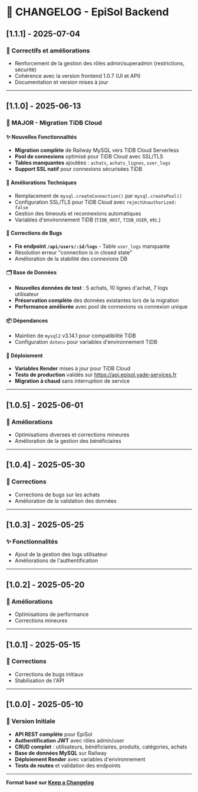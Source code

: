 # 📝 CHANGELOG - EpiSol Backend

## [1.1.1] - 2025-07-04

### 🔧 Correctifs et améliorations
- Renforcement de la gestion des rôles admin/superadmin (restrictions, sécurité)
- Cohérence avec la version frontend 1.0.7 (UI et API)
- Documentation et version mises à jour

---

## [1.1.0] - 2025-06-13

### 🚀 MAJOR - Migration TiDB Cloud

#### ✨ Nouvelles Fonctionnalités
- **Migration complète** de Railway MySQL vers TiDB Cloud Serverless
- **Pool de connexions** optimisé pour TiDB Cloud avec SSL/TLS
- **Tables manquantes** ajoutées : `achats`, `achats_lignes`, `user_logs`
- **Support SSL natif** pour connexions sécurisées TiDB

#### 🔧 Améliorations Techniques
- Remplacement de `mysql.createConnection()` par `mysql.createPool()`
- Configuration SSL/TLS pour TiDB Cloud avec `rejectUnauthorized: false`
- Gestion des timeouts et reconnexions automatiques
- Variables d'environnement TiDB (`TIDB_HOST`, `TIDB_USER`, etc.)

#### 🐛 Corrections de Bugs
- **Fix endpoint `/api/users/:id/logs`** - Table `user_logs` manquante
- Résolution erreur "connection is in closed state"
- Amélioration de la stabilité des connexions DB

#### 🗂️ Base de Données
- **Nouvelles données de test** : 5 achats, 10 lignes d'achat, 7 logs utilisateur
- **Préservation complète** des données existantes lors de la migration
- **Performance améliorée** avec pool de connexions vs connexion unique

#### 📦 Dépendances
- Maintien de `mysql2` v3.14.1 pour compatibilité TiDB
- Configuration `dotenv` pour variables d'environnement TiDB

#### 🚀 Déploiement
- **Variables Render** mises à jour pour TiDB Cloud
- **Tests de production** validés sur https://api.episol.yade-services.fr
- **Migration à chaud** sans interruption de service

---

## [1.0.5] - 2025-06-01

### 🔧 Améliorations
- Optimisations diverses et corrections mineures
- Amélioration de la gestion des bénéficiaires

---

## [1.0.4] - 2025-05-30

### 🐛 Corrections
- Corrections de bugs sur les achats
- Amélioration de la validation des données

---

## [1.0.3] - 2025-05-25

### ✨ Fonctionnalités
- Ajout de la gestion des logs utilisateur
- Améliorations de l'authentification

---

## [1.0.2] - 2025-05-20

### 🔧 Améliorations
- Optimisations de performance
- Corrections mineures

---

## [1.0.1] - 2025-05-15

### 🐛 Corrections
- Corrections de bugs initiaux
- Stabilisation de l'API

---

## [1.0.0] - 2025-05-10

### 🎉 Version Initiale
- **API REST complète** pour EpiSol
- **Authentification JWT** avec rôles admin/user
- **CRUD complet** : utilisateurs, bénéficiaires, produits, catégories, achats
- **Base de données MySQL** sur Railway
- **Déploiement Render** avec variables d'environnement
- **Tests de routes** et validation des endpoints

---

**Format basé sur [Keep a Changelog](https://keepachangelog.com/)**

